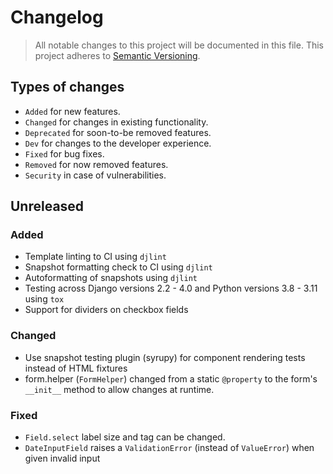 # Changelog

> All notable changes to this project will be documented in this file. This project adheres to [Semantic Versioning](https://semver.org/spec/v2.0.0.html).

## Types of changes

-   `Added` for new features.
-   `Changed` for changes in existing functionality.
-   `Deprecated` for soon-to-be removed features.
-   `Dev` for changes to the developer experience.
-   `Fixed` for bug fixes.
-   `Removed` for now removed features.
-   `Security` in case of vulnerabilities.

## Unreleased

### Added

-   Template linting to CI using `djlint`
-   Snapshot formatting check to CI using `djlint`
-   Autoformatting of snapshots using `djlint`
-   Testing across Django versions 2.2 - 4.0 and Python versions 3.8 - 3.11 using `tox`
-   Support for dividers on checkbox fields

### Changed

-   Use snapshot testing plugin (syrupy) for component rendering tests instead of HTML fixtures
-   form.helper (`FormHelper`) changed from a static `@property` to the form's `__init__` method to allow changes at runtime.

### Fixed

-   `Field.select` label size and tag can be changed.
-   `DateInputField` raises a `ValidationError` (instead of `ValueError`) when given invalid input
